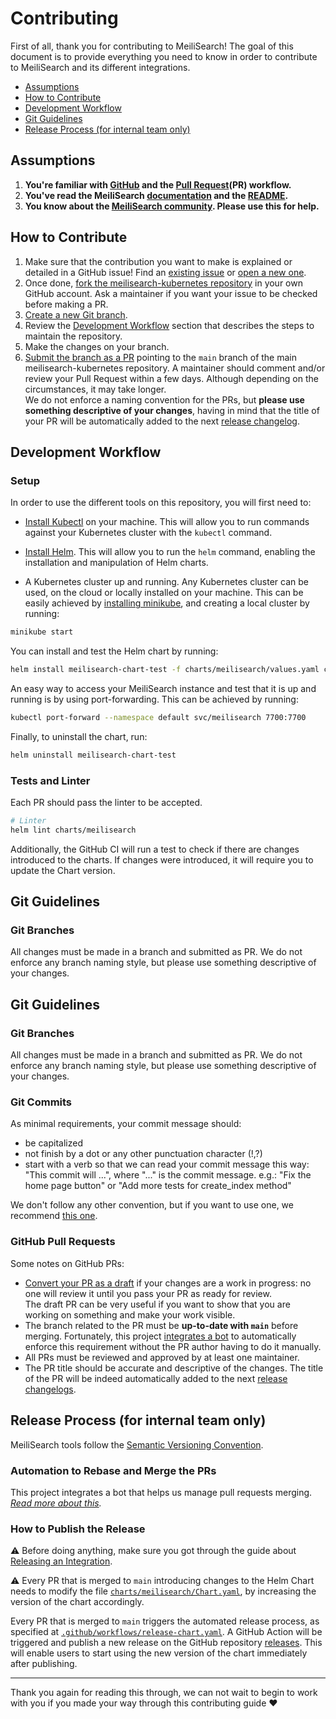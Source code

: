 # Contributing <!-- omit in toc -->

First of all, thank you for contributing to MeiliSearch! The goal of this document is to provide everything you need to know in order to contribute to MeiliSearch and its different integrations.

- [Assumptions](#assumptions)
- [How to Contribute](#how-to-contribute)
- [Development Workflow](#development-workflow)
- [Git Guidelines](#git-guidelines)
- [Release Process (for internal team only)](#release-process-for-internal-team-only)

## Assumptions

1. **You're familiar with [GitHub](https://github.com) and the [Pull Request](https://help.github.com/en/github/collaborating-with-issues-and-pull-requests/about-pull-requests)(PR) workflow.**
2. **You've read the MeiliSearch [documentation](https://docs.meilisearch.com) and the [README](/README.md).**
3. **You know about the [MeiliSearch community](https://docs.meilisearch.com/learn/what_is_meilisearch/contact.html). Please use this for help.**

## How to Contribute

1. Make sure that the contribution you want to make is explained or detailed in a GitHub issue! Find an [existing issue](https://github.com/meilisearch/meilisearch-kubernetes/issues/) or [open a new one](https://github.com/meilisearch/meilisearch-kubernetes/issues/new).
2. Once done, [fork the meilisearch-kubernetes repository](https://help.github.com/en/github/getting-started-with-github/fork-a-repo) in your own GitHub account. Ask a maintainer if you want your issue to be checked before making a PR.
3. [Create a new Git branch](https://help.github.com/en/github/collaborating-with-issues-and-pull-requests/creating-and-deleting-branches-within-your-repository).
4. Review the [Development Workflow](#workflow) section that describes the steps to maintain the repository.
5. Make the changes on your branch.
6. [Submit the branch as a PR](https://help.github.com/en/github/collaborating-with-issues-and-pull-requests/creating-a-pull-request-from-a-fork) pointing to the `main` branch of the main meilisearch-kubernetes repository. A maintainer should comment and/or review your Pull Request within a few days. Although depending on the circumstances, it may take longer.<br>
 We do not enforce a naming convention for the PRs, but **please use something descriptive of your changes**, having in mind that the title of your PR will be automatically added to the next [release changelog](https://github.com/meilisearch/meilisearch-kubernetes/releases/).

## Development Workflow

### Setup <!-- omit in toc -->

In order to use the different tools on this repository, you will first need to:

- [Install Kubectl](https://kubernetes.io/docs/tasks/tools/#kubectl) on your machine. This will allow you to run commands against your Kubernetes cluster with the `kubectl` command.

- [Install Helm](https://helm.sh/docs/intro/install/). This will allow you to run the `helm` command, enabling the installation and manipulation of Helm charts.

- A Kubernetes cluster up and running. Any Kubernetes cluster can be used, on the cloud or locally installed on your machine. This can be easily achieved by [installing minikube](https://minikube.sigs.k8s.io/docs/start/), and creating a local cluster by running:

```bash
minikube start
```

You can install and test the Helm chart by running:

```bash
helm install meilisearch-chart-test -f charts/meilisearch/values.yaml charts/meilisearch
```

An easy way to access your MeiliSearch instance and test that it is up and running is by using port-forwarding. This can be achieved by running:

```bash
kubectl port-forward --namespace default svc/meilisearch 7700:7700
```

Finally, to uninstall the chart, run:

```bash
helm uninstall meilisearch-chart-test 
```

### Tests and Linter <!-- omit in toc -->


Each PR should pass the linter to be accepted.

```bash
# Linter
helm lint charts/meilisearch 
```

Additionally, the GitHub CI will run a test to check if there are changes introduced to the charts. If changes were introduced, it will require you to update the Chart version.

## Git Guidelines

### Git Branches <!-- omit in toc -->

All changes must be made in a branch and submitted as PR.
We do not enforce any branch naming style, but please use something descriptive of your changes.

## Git Guidelines

### Git Branches <!-- omit in toc -->

All changes must be made in a branch and submitted as PR.
We do not enforce any branch naming style, but please use something descriptive of your changes.

### Git Commits <!-- omit in toc -->

As minimal requirements, your commit message should:
- be capitalized
- not finish by a dot or any other punctuation character (!,?)
- start with a verb so that we can read your commit message this way: "This commit will ...", where "..." is the commit message.
  e.g.: "Fix the home page button" or "Add more tests for create_index method"

We don't follow any other convention, but if you want to use one, we recommend [this one](https://chris.beams.io/posts/git-commit/).

### GitHub Pull Requests <!-- omit in toc -->

Some notes on GitHub PRs:

- [Convert your PR as a draft](https://help.github.com/en/github/collaborating-with-issues-and-pull-requests/changing-the-stage-of-a-pull-request) if your changes are a work in progress: no one will review it until you pass your PR as ready for review.<br>
  The draft PR can be very useful if you want to show that you are working on something and make your work visible.
- The branch related to the PR must be **up-to-date with `main`** before merging. Fortunately, this project [integrates a bot](https://github.com/meilisearch/integration-guides/blob/main/guides/bors.md) to automatically enforce this requirement without the PR author having to do it manually.
- All PRs must be reviewed and approved by at least one maintainer.
- The PR title should be accurate and descriptive of the changes. The title of the PR will be indeed automatically added to the next [release changelogs](https://github.com/meilisearch/meilisearch-kubernetes/releases/).

## Release Process (for internal team only)

MeiliSearch tools follow the [Semantic Versioning Convention](https://semver.org/).

### Automation to Rebase and Merge the PRs <!-- omit in toc -->

This project integrates a bot that helps us manage pull requests merging.<br>
_[Read more about this](https://github.com/meilisearch/integration-guides/blob/main/guides/bors.md)._

### How to Publish the Release <!-- omit in toc -->

⚠️ Before doing anything, make sure you got through the guide about [Releasing an Integration](https://github.com/meilisearch/integration-guides/blob/main/guides/integration-release.md).

⚠️ Every PR that is merged to `main` introducing changes to the Helm Chart needs to modify the file [`charts/meilisearch/Chart.yaml`](charts/meilisearch/Chart.yaml), by increasing the version of the chart accordingly.

Every PR that is merged to `main` triggers the automated release process, as specified at [`.github/workflows/release-chart.yaml`](.github/workflows/release-chart.yaml). A GitHub Action will be triggered and publish a new release on the GitHub repository [releases](https://github.com/meilisearch/meilisearch-kubernetes/releases). This will enable users to start using the new version of the chart immediately after publishing.

<hr>

Thank you again for reading this through, we can not wait to begin to work with you if you made your way through this contributing guide ❤️
